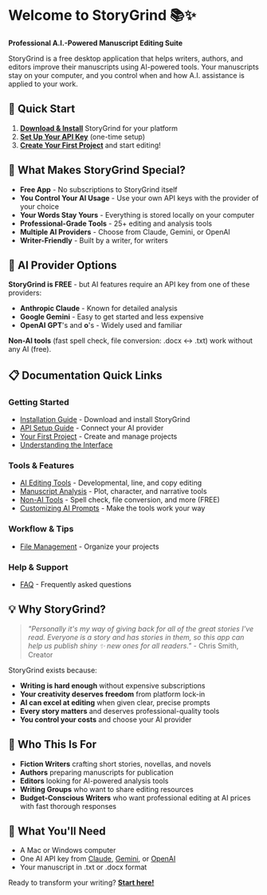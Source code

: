 # Welcome to StoryGrind 📚✨

**Professional A.I.-Powered Manuscript Editing Suite**

StoryGrind is a free desktop application that helps writers, authors, and editors improve their manuscripts using AI-powered tools. Your manuscripts stay on your computer, and you control when and how A.I. assistance is applied to your work.

## 🚀 Quick Start

1. **[Download & Install](Installation-Guide)** StoryGrind for your platform
2. **[Set Up Your API Key](API-Setup-Guide)** (one-time setup)
3. **[Create Your First Project](Getting-Started)** and start editing!

## 📖 What Makes StoryGrind Special?

- **Free App** - No subscriptions to StoryGrind itself
- **You Control Your AI Usage** - Use your own API keys with the provider of your choice
- **Your Words Stay Yours** - Everything is stored locally on your computer
- **Professional-Grade Tools** - 25+ editing and analysis tools
- **Multiple AI Providers** - Choose from Claude, Gemini, or OpenAI
- **Writer-Friendly** - Built by a writer, for writers

## 🔑 AI Provider Options

**StoryGrind is FREE** - but AI features require an API key from one of these providers:
- **Anthropic Claude** - Known for detailed analysis  
- **Google Gemini** - Easy to get started and less expensive
- **OpenAI** **GPT**'s and **o**'s - Widely used and familiar

**Non-AI tools** (fast spell check, file conversion: .docx ↔️ .txt) work without any AI (free).

## 📋 Documentation Quick Links

### Getting Started
- [Installation Guide](Installation-Guide) - Download and install StoryGrind
- [API Setup Guide](API-Setup-Guide) - Connect your AI provider
- [Your First Project](Getting-Started) - Create and manage projects
- [Understanding the Interface](User-Interface-Guide)

### Tools & Features
- [AI Editing Tools](AI-Editing-Tools) - Developmental, line, and copy editing
- [Manuscript Analysis](Manuscript-Analysis-Tools) - Plot, character, and narrative tools
- [Non-AI Tools](Non-AI-Tools) - Spell check, file conversion, and more (FREE)
- [Customizing AI Prompts](Customizing-Prompts) - Make the tools work your way

### Workflow & Tips
- [File Management](File-Management) - Organize your projects

### Help & Support
- [FAQ](FAQ) - Frequently asked questions

## 💡 Why StoryGrind?

> *"Personally it's my way of giving back for all of the great stories I've read. Everyone is a story and has stories in them, so this app can help us publish shiny ✨ new ones for all readers."* - Chris Smith, Creator

StoryGrind exists because:
- **Writing is hard enough** without expensive subscriptions
- **Your creativity deserves freedom** from platform lock-in
- **AI can excel at editing** when given clear, precise prompts
- **Every story matters** and deserves professional-quality tools
- **You control your costs** and choose your AI provider

## 🎯 Who This Is For

- **Fiction Writers** crafting short stories, novellas, and novels
- **Authors** preparing manuscripts for publication
- **Editors** looking for AI-powered analysis tools
- **Writing Groups** who want to share editing resources
- **Budget-Conscious Writers** who want professional editing at AI prices with fast thorough responses

## 🔧 What You'll Need

- A Mac or Windows computer
- One AI API key from [Claude](https://console.anthropic.com/), [Gemini](https://aistudio.google.com/app/apikey), or [OpenAI](https://platform.openai.com/)
- Your manuscript in .txt or .docx format

Ready to transform your writing? **[Start here!](Getting-Started)**
